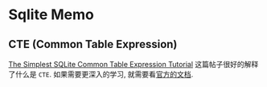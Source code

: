 # Sqlite Memo

## CTE (Common Table Expression)

[The Simplest SQLite Common Table Expression Tutorial](https://blog.expensify.com/2015/09/25/the-simplest-sqlite-common-table-expression-tutorial/) 这篇帖子很好的解释了什么是 `CTE`. 如果需要更深入的学习, 就需要看[官方的文档](https://sqlite.org/lang_with.html).
